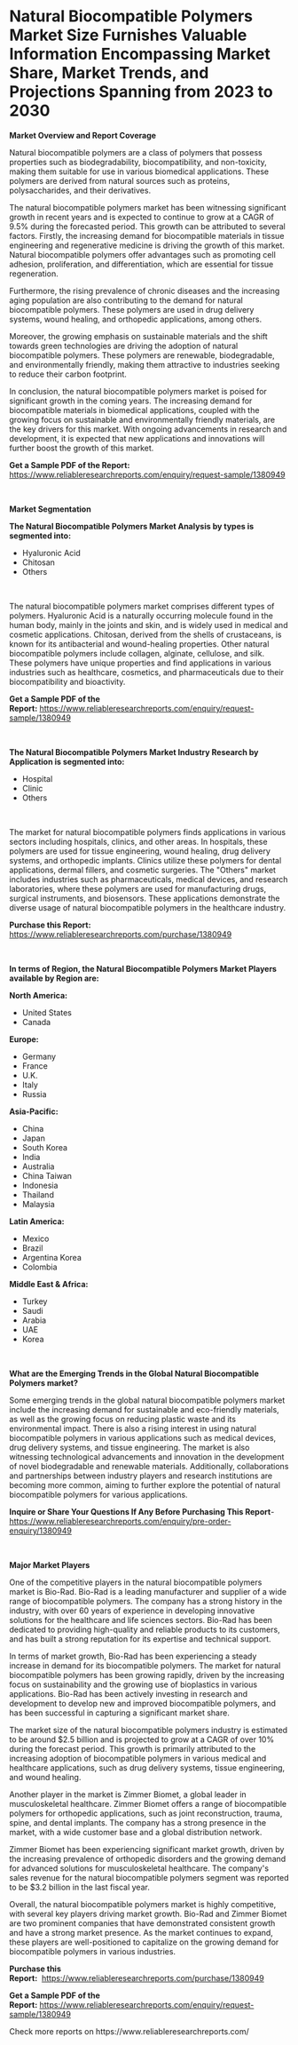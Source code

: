 <p><h1>Natural Biocompatible Polymers Market Size Furnishes Valuable Information Encompassing Market Share, Market Trends, and Projections Spanning from 2023 to 2030</h1></p><p><strong>Market Overview and Report Coverage</strong></p>
<p><p>Natural biocompatible polymers are a class of polymers that possess properties such as biodegradability, biocompatibility, and non-toxicity, making them suitable for use in various biomedical applications. These polymers are derived from natural sources such as proteins, polysaccharides, and their derivatives.</p><p>The natural biocompatible polymers market has been witnessing significant growth in recent years and is expected to continue to grow at a CAGR of 9.5% during the forecasted period. This growth can be attributed to several factors. Firstly, the increasing demand for biocompatible materials in tissue engineering and regenerative medicine is driving the growth of this market. Natural biocompatible polymers offer advantages such as promoting cell adhesion, proliferation, and differentiation, which are essential for tissue regeneration.</p><p>Furthermore, the rising prevalence of chronic diseases and the increasing aging population are also contributing to the demand for natural biocompatible polymers. These polymers are used in drug delivery systems, wound healing, and orthopedic applications, among others.</p><p>Moreover, the growing emphasis on sustainable materials and the shift towards green technologies are driving the adoption of natural biocompatible polymers. These polymers are renewable, biodegradable, and environmentally friendly, making them attractive to industries seeking to reduce their carbon footprint.</p><p>In conclusion, the natural biocompatible polymers market is poised for significant growth in the coming years. The increasing demand for biocompatible materials in biomedical applications, coupled with the growing focus on sustainable and environmentally friendly materials, are the key drivers for this market. With ongoing advancements in research and development, it is expected that new applications and innovations will further boost the growth of this market.</p></p>
<p><strong>Get a Sample PDF of the Report:</strong> <a href="https://www.reliableresearchreports.com/enquiry/request-sample/1380949">https://www.reliableresearchreports.com/enquiry/request-sample/1380949</a></p>
<p>&nbsp;</p>
<p><strong>Market Segmentation</strong></p>
<p><strong>The Natural Biocompatible Polymers Market Analysis by types is segmented into:</strong></p>
<p><ul><li>Hyaluronic Acid</li><li>Chitosan</li><li>Others</li></ul></p>
<p>&nbsp;</p>
<p><p>The natural biocompatible polymers market comprises different types of polymers. Hyaluronic Acid is a naturally occurring molecule found in the human body, mainly in the joints and skin, and is widely used in medical and cosmetic applications. Chitosan, derived from the shells of crustaceans, is known for its antibacterial and wound-healing properties. Other natural biocompatible polymers include collagen, alginate, cellulose, and silk. These polymers have unique properties and find applications in various industries such as healthcare, cosmetics, and pharmaceuticals due to their biocompatibility and bioactivity.</p></p>
<p><strong>Get a Sample PDF of the Report:</strong>&nbsp;<a href="https://www.reliableresearchreports.com/enquiry/request-sample/1380949">https://www.reliableresearchreports.com/enquiry/request-sample/1380949</a></p>
<p>&nbsp;</p>
<p><strong>The Natural Biocompatible Polymers Market Industry Research by Application is segmented into:</strong></p>
<p><ul><li>Hospital</li><li>Clinic</li><li>Others</li></ul></p>
<p>&nbsp;</p>
<p><p>The market for natural biocompatible polymers finds applications in various sectors including hospitals, clinics, and other areas. In hospitals, these polymers are used for tissue engineering, wound healing, drug delivery systems, and orthopedic implants. Clinics utilize these polymers for dental applications, dermal fillers, and cosmetic surgeries. The "Others" market includes industries such as pharmaceuticals, medical devices, and research laboratories, where these polymers are used for manufacturing drugs, surgical instruments, and biosensors. These applications demonstrate the diverse usage of natural biocompatible polymers in the healthcare industry.</p></p>
<p><strong>Purchase this Report:</strong>&nbsp; <a href="https://www.reliableresearchreports.com/purchase/1380949">https://www.reliableresearchreports.com/purchase/1380949</a></p>
<p>&nbsp;</p>
<p><strong>In terms of Region, the Natural Biocompatible Polymers Market Players available by Region are:</strong></p>
<p>
    <p> <strong> North America: </strong>
        <ul>
            <li>United States</li>
            <li>Canada</li>
        </ul>
        </p> 
    <p> <strong> Europe: </strong>
        <ul>
            <li>Germany</li>
            <li>France</li>
            <li>U.K.</li>
            <li>Italy</li>
            <li>Russia</li>
        </ul>
        </p> 
    <p> <strong> Asia-Pacific: </strong>
        <ul>
            <li>China</li>
            <li>Japan</li>
            <li>South Korea</li>
            <li>India</li>
            <li>Australia</li>
            <li>China Taiwan</li>
            <li>Indonesia</li>
            <li>Thailand</li>
            <li>Malaysia</li>
        </ul>
        </p> 
    <p> <strong> Latin America: </strong>
        <ul>
            <li>Mexico</li>
            <li>Brazil</li>
            <li>Argentina Korea</li>
            <li>Colombia</li>
        </ul>
        </p> 
    <p> <strong> Middle East & Africa: </strong>
        <ul>
            <li>Turkey</li>
            <li>Saudi</li>
            <li>Arabia</li>
            <li>UAE</li>
            <li>Korea</li>
        </ul>
    </p>
    </p>
<p>&nbsp;</p>
<p><strong>What are the Emerging Trends in the Global Natural Biocompatible Polymers market?</strong></p>
<p><p>Some emerging trends in the global natural biocompatible polymers market include the increasing demand for sustainable and eco-friendly materials, as well as the growing focus on reducing plastic waste and its environmental impact. There is also a rising interest in using natural biocompatible polymers in various applications such as medical devices, drug delivery systems, and tissue engineering. The market is also witnessing technological advancements and innovation in the development of novel biodegradable and renewable materials. Additionally, collaborations and partnerships between industry players and research institutions are becoming more common, aiming to further explore the potential of natural biocompatible polymers for various applications.</p></p>
<p><strong>Inquire or Share Your Questions If Any Before Purchasing This Report</strong>- <a href="https://www.reliableresearchreports.com/enquiry/pre-order-enquiry/1380949">https://www.reliableresearchreports.com/enquiry/pre-order-enquiry/1380949</a></p>
<p>&nbsp;</p>
<p><strong>Major Market Players</strong></p>
<p><p>One of the competitive players in the natural biocompatible polymers market is Bio-Rad. Bio-Rad is a leading manufacturer and supplier of a wide range of biocompatible polymers. The company has a strong history in the industry, with over 60 years of experience in developing innovative solutions for the healthcare and life sciences sectors. Bio-Rad has been dedicated to providing high-quality and reliable products to its customers, and has built a strong reputation for its expertise and technical support.</p><p>In terms of market growth, Bio-Rad has been experiencing a steady increase in demand for its biocompatible polymers. The market for natural biocompatible polymers has been growing rapidly, driven by the increasing focus on sustainability and the growing use of bioplastics in various applications. Bio-Rad has been actively investing in research and development to develop new and improved biocompatible polymers, and has been successful in capturing a significant market share.</p><p>The market size of the natural biocompatible polymers industry is estimated to be around $2.5 billion and is projected to grow at a CAGR of over 10% during the forecast period. This growth is primarily attributed to the increasing adoption of biocompatible polymers in various medical and healthcare applications, such as drug delivery systems, tissue engineering, and wound healing.</p><p>Another player in the market is Zimmer Biomet, a global leader in musculoskeletal healthcare. Zimmer Biomet offers a range of biocompatible polymers for orthopedic applications, such as joint reconstruction, trauma, spine, and dental implants. The company has a strong presence in the market, with a wide customer base and a global distribution network.</p><p>Zimmer Biomet has been experiencing significant market growth, driven by the increasing prevalence of orthopedic disorders and the growing demand for advanced solutions for musculoskeletal healthcare. The company's sales revenue for the natural biocompatible polymers segment was reported to be $3.2 billion in the last fiscal year.</p><p>Overall, the natural biocompatible polymers market is highly competitive, with several key players driving market growth. Bio-Rad and Zimmer Biomet are two prominent companies that have demonstrated consistent growth and have a strong market presence. As the market continues to expand, these players are well-positioned to capitalize on the growing demand for biocompatible polymers in various industries.</p></p>
<p><strong>Purchase this Report:</strong>&nbsp;&nbsp;<a href="https://www.reliableresearchreports.com/purchase/1380949">https://www.reliableresearchreports.com/purchase/1380949</a></p>
<p></p>
<p><strong>Get a Sample PDF of the Report:</strong>&nbsp;<a href="https://www.reliableresearchreports.com/enquiry/request-sample/1380949">https://www.reliableresearchreports.com/enquiry/request-sample/1380949</a></p>
<p>Check more reports on https://www.reliableresearchreports.com/</p>